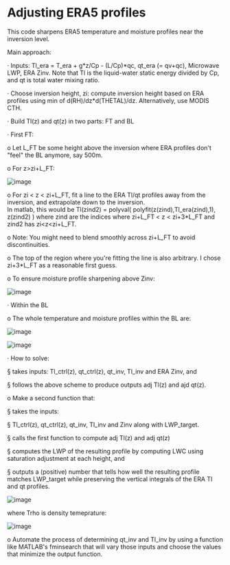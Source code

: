 # Adjusting ERA5 profiles

This code sharpens ERA5 temperature and moisture profiles near the inversion level.


Main approach:

· Inputs: Tl_era = T_era + g*z/Cp - (L/Cp)*qc, qt_era (= qv+qc), Microwave LWP, ERA Zinv. Note that Tl is the liquid-water static energy divided by Cp, and
          qt is total water mixing ratio.

· Choose inversion height, zi: compute inversion height based on ERA profiles using min of d(RH)/dz*d(THETAL)/dz. 
                               Alternatively, use MODIS CTH.

· Build Tl(z) and qt(z) in two parts: FT and BL


· First FT: 

   o Let L_FT be some height above the inversion where ERA profiles don't "feel" the BL anymore, say 500m. 
   
   o For z>zi+L_FT:
   
![image](https://user-images.githubusercontent.com/28571068/114354208-c1f22f80-9b22-11eb-80be-0f83fd212239.png)
   
   o For zi < z < zi+L_FT, fit a line to the ERA Tl/qt profiles away from the inversion, and extrapolate down to the inversion.  
     In matlab, this would be Tl(zind2) = polyval( polyfit(z(zind),Tl_era(zind),1), z(zind2) ) where zind are the indices where zi+L_FT < z < zi+3*L_FT 
     and zind2 has zi<z<zi+L_FT.  
   
   o Note: You might need to blend smoothly across zi+L_FT to avoid discontinuities.  
   
   o The top of the region where you're fitting the line is also arbitrary.  I chose  zi+3*L_FT as a reasonable first guess.

   o To ensure moisture profile sharpening above Zinv:
   
![image](https://user-images.githubusercontent.com/28571068/114354720-755b2400-9b23-11eb-9e33-8bf7f2b58b9c.png)


· Within the BL

  o The whole temperature and moisture profiles within the BL are:
  
  ![image](https://user-images.githubusercontent.com/28571068/114353870-5f992f00-9b22-11eb-971e-3b4117bb60bd.png)

  ![image](https://user-images.githubusercontent.com/28571068/114354023-8e170a00-9b22-11eb-8887-9a104dd91545.png)

· How to solve:

§ takes inputs: Tl_ctrl(z), qt_ctrl(z), qt_inv, Tl_inv and ERA Zinv, and

§ follows the above scheme to produce outputs adj Tl(z) and ajd qt(z).  

o Make a second function that:

§ takes the inputs: 

§ Tl_ctrl(z), qt_ctrl(z), qt_inv, Tl_inv and Zinv along with LWP_target.

§ calls the first function to compute adj Tl(z) and adj qt(z)

§ computes the LWP of the resulting profile by computing LWC using saturation adjustment at each height, and

§ outputs a (positive) number that tells how well the resulting profile matches LWP_target while preserving the vertical integrals of the ERA Tl and qt profiles.

![image](https://user-images.githubusercontent.com/28571068/114356020-fb2b9f00-9b24-11eb-9ff7-d524ead48939.png)

where Trho is density temeprature:

![image](https://user-images.githubusercontent.com/28571068/114353678-2660bf00-9b22-11eb-8ac2-09bd2a062c7a.png)
  
o Automate the process of determining qt_inv and Tl_inv by using a function like MATLAB's fminsearch that will vary those inputs and choose the values that minimize the output function. 
